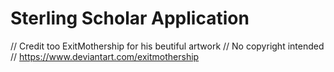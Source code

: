 # Sterling Scholar Application
// Credit too ExitMothership for his beutiful artwork
// No copyright intended
// https://www.deviantart.com/exitmothership
